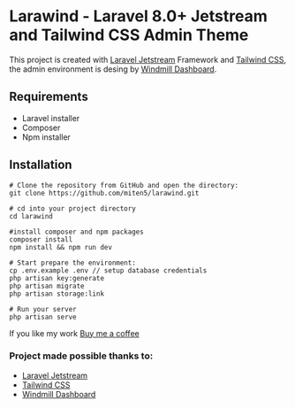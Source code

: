 # Larawind - Laravel 8.0+ Jetstream and Tailwind CSS Admin Theme

This project is created with [Laravel Jetstream](https://jetstream.laravel.com/1.x/introduction.html) Framework and [Tailwind CSS](https://tailwindcss.com), the admin environment is desing by [Windmill Dashboard](https://windmill-dashboard.vercel.app/).

## Requirements

- Laravel installer
- Composer
- Npm installer

## Installation

```
# Clone the repository from GitHub and open the directory:
git clone https://github.com/miten5/larawind.git

# cd into your project directory
cd larawind

#install composer and npm packages
composer install
npm install && npm run dev

# Start prepare the environment:
cp .env.example .env // setup database credentials
php artisan key:generate
php artisan migrate
php artisan storage:link

# Run your server
php artisan serve

```
If you like my work [Buy me a coffee](https://www.buymeacoffee.com/miten5)

### Project made possible thanks to:

- [Laravel Jetstream](https://jetstream.laravel.com/1.x/introduction.html)
- [Tailwind CSS](https://tailwindcss.com/)
- [Windmill Dashboard](https://windmill-dashboard.vercel.app/)
